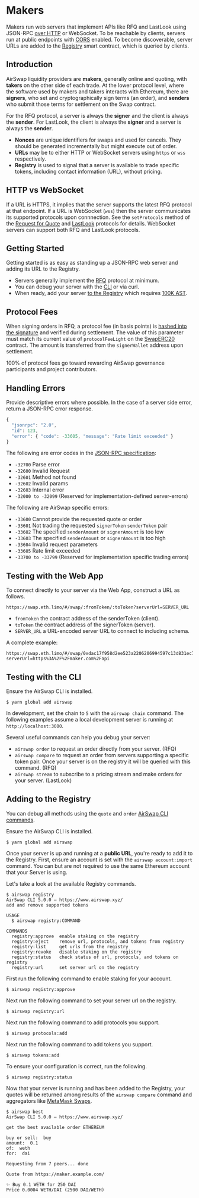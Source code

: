 # Makers

Makers run web servers that implement APIs like RFQ and LastLook using JSON-RPC [over HTTP](https://www.jsonrpc.org/historical/json-rpc-over-http.html) or WebSocket. To be reachable by clients, servers run at public endpoints with [CORS](https://developer.mozilla.org/en-US/docs/Web/HTTP/CORS) enabled. To become discoverable, server URLs are added to the [Registry](https://about.airswap.xyz/deployments) smart contract, which is queried by clients.

## Introduction

AirSwap liquidity providers are **makers**, generally online and quoting, with **takers** on the other side of each trade. At the lower protocol level, where the software used by makers and takers interacts with Ethereum, there are **signers**, who set and cryptographically sign terms (an order), and **senders** who submit those terms for settlement on the Swap contract.

For the RFQ protocol, a server is always the **signer** and the client is always the **sender**. For LastLook, the client is always the **signer** and a server is always the **sender**.

- **Nonces** are unique identifiers for swaps and used for cancels. They should be generated incrementally but might execute out of order.
- **URLs** may be to either HTTP or WebSocket servers using `https` or `wss` respectively.
- **Registry** is used to signal that a server is available to trade specific tokens, including contact information (URL), without pricing.

## HTTP vs WebSocket

If a URL is HTTPS, it implies that the server supports the latest RFQ protocol at that endpoint. If a URL is WebSocket (`wss`) then the server communicates its supported protocols upon connnection. See the `setProtocols` method of the [Request for Quote](https://about.airswap.xyz/protocols.md#rfq) and [LastLook](https://about.airswap.xyz/protocols.md#last-look) protocols for details. WebSocket servers can support both RFQ and LastLook protocols.

## Getting Started

Getting started is as easy as standing up a JSON-RPC web server and adding its URL to the Registry.

- Servers generally implement the [RFQ](https://about.airswap.xyz/protocols) protocol at minimum.
- You can debug your server with the [CLI](https://about.airswap.xyz/makers.md#debugging-with-the-cli) or via curl.
- When ready, add your server [to the Registry](https://about.airswap.xyz/makers.md#adding-to-the-registry) which requires [100K AST](https://etherscan.io/address/0x8F9DA6d38939411340b19401E8c54Ea1f51B8f95#readContract#F6).

## Protocol Fees

When signing orders in RFQ, a protocol fee (in basis points) is [hashed into the signature](https://about.airswap.xyz/formats.md#signatures) and verified during settlement. The value of this parameter must match its current value of `protocolFeeLight` on the [SwapERC20](https://about.airswap.xyz/deployments) contract. The amount is transferred from the `signerWallet` address upon settlement.

100% of protocol fees go toward rewarding AirSwap governance participants and project contributors.

## Handling Errors

Provide descriptive errors where possible. In the case of a server side error, return a JSON-RPC error response.

```javascript
{
  "jsonrpc": "2.0",
  "id": 123,
  "error": { "code": -33605, "message": "Rate limit exceeded" }
}
```

The following are error codes in the [JSON-RPC specification](http://www.jsonrpc.org/specification#error_object):

- `-32700` Parse error
- `-32600` Invalid Request
- `-32601` Method not found
- `-32602` Invalid params
- `-32603` Internal error
- `-32000 to -32099` (Reserved for implementation-defined server-errors)

The following are AirSwap specific errors:

- `-33600` Cannot provide the requested quote or order
- `-33601` Not trading the requested `signerToken` `senderToken` pair
- `-33602` The specified `senderAmount` or `signerAmount` is too low
- `-33603` The specified `senderAmount` or `signerAmount` is too high
- `-33604` Invalid request parameters
- `-33605` Rate limit exceeded
- `-33700 to -33799` (Reserved for implementation specific trading errors)

## Testing with the Web App

To connect directly to your server via the Web App, construct a URL as follows.

```
https://swap.eth.limo/#/swap/:fromToken/:toToken?serverUrl=SERVER_URL
```

- `fromToken` the contract address of the senderToken (client).
- `toToken` the contract address of the signerToken (server).
- `SERVER_URL` a URL-encoded server URL to connect to including schema.

A complete example:

```
https://swap.eth.limo/#/swap/0xdac17f958d2ee523a2206206994597c13d831ec7/0xa0b86991c6218b36c1d19d4a2e9eb0ce3606eb48?serverUrl=https%3A%2F%2Fmaker.com%2Fapi
```

## Testing with the CLI

Ensure the AirSwap CLI is installed.

```
$ yarn global add airswap
```

In development, set the chain to `5` with the `airswap chain` command. The following examples assume a local development server is running at `http://localhost:3000`.

Several useful commands can help you debug your server:

- `airswap order` to request an order directly from your server. (RFQ)
- `airswap compare` to request an order from servers supporting a specific token pair. Once your server is on the registry it will be queried with this command. (RFQ)
- `airswap stream` to subscribe to a pricing stream and make orders for your server. (LastLook)

## Adding to the Registry

You can debug all methods using the `quote` and `order` [AirSwap CLI commands](https://github.com/airswap/airswap-cli#all-commands).

Ensure the AirSwap CLI is installed.

```
$ yarn global add airswap
```

Once your server is up and running at a **public URL**, you're ready to add it to the Registry. First, ensure an account is set with the `airswap account:import` command. You can but are not required to use the same Ethereum account that your Server is using.

Let's take a look at the available Registry commands.

```
$ airswap registry
AirSwap CLI 5.0.0 — https://www.airswap.xyz/
add and remove supported tokens

USAGE
  $ airswap registry:COMMAND

COMMANDS
  registry:approve  enable staking on the registry
  registry:eject    remove url, protocols, and tokens from registry
  registry:list     get urls from the registry
  registry:revoke   disable staking on the registry
  registry:status   check status of url, protocols, and tokens on registry
  registry:url      set server url on the registry
```

First run the following command to enable staking for your account.

```
$ airswap registry:approve
```

Next run the following command to set your server url on the registry.

```
$ airswap registry:url
```

Next run the following command to add protocols you support.

```
$ airswap protocols:add
```

Next run the following command to add tokens you support.

```
$ airswap tokens:add
```

To ensure your configuration is correct, run the following.

```
$ airswap registry:status
```

Now that your server is running and has been added to the Registry, your quotes will be returned among results of the `airswap compare` command and aggregators like [MetaMask Swaps](https://medium.com/metamask/introducing-metamask-swaps-84318c643785).

```
$ airswap best
AirSwap CLI 5.0.0 — https://www.airswap.xyz/

get the best available order ETHEREUM

buy or sell:  buy
amount:  0.1
of:  weth
for:  dai

Requesting from 7 peers... done

Quote from https://maker.example.com/

✨ Buy 0.1 WETH for 250 DAI
Price 0.0004 WETH/DAI (2500 DAI/WETH)
```

